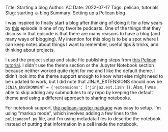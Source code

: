 Title: Starting a blog
Author: AC
Date: 2022-07-17
Tags: pelican, tutorials
Slug: starting-a-blog
Summary: Setting up a Pelican blog

I was inspired to finally start a blog after thinking of doing it for a few years by [this](https://testandcode.com/191) episode in one of my favorite podcasts. One of the things that they discuss in that episode is that there are many reasons to have a blog (and many ways of blogging). My intention for this blog is to be a spot where I can keep notes about things I want to remember, useful tips & tricks, and thinking about projects. 

I used the project setup and static file publishing steps from [this Pelican tutorial](https://justinnaldzin.github.io/create-a-website-using-github-pages-and-pelican.html). I didn't use the theme section or the Jupyter Notebook section because neither worked quite right for me and I like the default theme. I didn't look into the theme support enough to know what else might need to be updated to work, but I did note that JINJA_EXTENSIONS should now be `JINJA_ENVIRONMENT = {'extensions': ['jinja2.ext.i18n']}`. Also, I was able to skip adding any submodules to my repo by keeping the default theme and using a different approach to sharing notebooks.
    
For notebook support, [the pelican-jupyter package](https://pypi.org/project/pelican-jupyter/) was easy to setup. I'm using "markup mode", which involves adding a few lines to the `pelicanconf.py` file, and I'm using metadata files to describe the notebook instead of putting that information in a cell inside the notebook.  